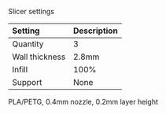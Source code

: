Slicer settings

|Setting        |Description             |
|:--------------|:-----------------------|
|Quantity       |3                       |
|Wall thickness |2.8mm                   |
|Infill         |100%                    |
|Support        |None                    |


PLA/PETG, 0.4mm nozzle, 0.2mm layer height
